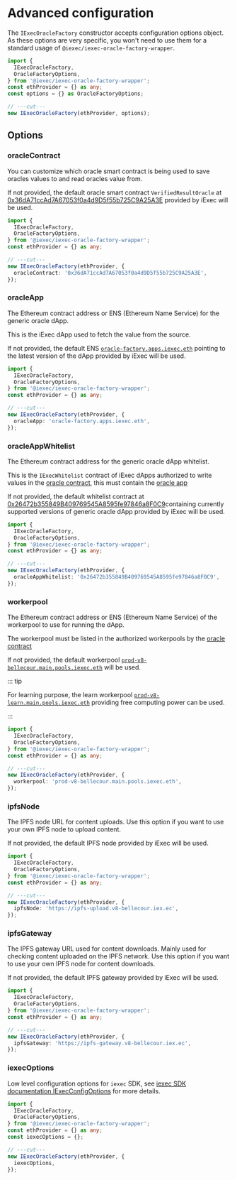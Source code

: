 # Advanced configuration

The `IExecOracleFactory` constructor accepts configuration options object. As
these options are very specific, you won't need to use them for a standard usage
of `@iexec/iexec-oracle-factory-wrapper`.

```ts twoslash
import {
  IExecOracleFactory,
  OracleFactoryOptions,
} from '@iexec/iexec-oracle-factory-wrapper';
const ethProvider = {} as any;
const options = {} as OracleFactoryOptions;

// ---cut---
new IExecOracleFactory(ethProvider, options);
```

## Options

### oracleContract

You can customize which oracle smart contract is being used to save oracles
values to and read oracles value from.

If not provided, the default oracle smart contract `VerifiedResultOracle` at
[0x36dA71ccAd7A67053f0a4d9D5f55b725C9A25A3E](https://blockscout-bellecour.iex.ec/address/0x36dA71ccAd7A67053f0a4d9D5f55b725C9A25A3E)
provided by iExec will be used.

```ts twoslash
import {
  IExecOracleFactory,
  OracleFactoryOptions,
} from '@iexec/iexec-oracle-factory-wrapper';
const ethProvider = {} as any;

// ---cut---
new IExecOracleFactory(ethProvider, {
  oracleContract: '0x36dA71ccAd7A67053f0a4d9D5f55b725C9A25A3E',
});
```

### oracleApp

The Ethereum contract address or ENS (Ethereum Name Service) for the generic
oracle dApp.

This is the iExec dApp used to fetch the value from the source.

If not provided, the default ENS
[`oracle-factory.apps.iexec.eth`](https://explorer.iex.ec/bellecour/search/oracle-factory.apps.iexec.eth)
pointing to the latest version of the dApp provided by iExec will be used.

```ts twoslash
import {
  IExecOracleFactory,
  OracleFactoryOptions,
} from '@iexec/iexec-oracle-factory-wrapper';
const ethProvider = {} as any;

// ---cut---
new IExecOracleFactory(ethProvider, {
  oracleApp: 'oracle-factory.apps.iexec.eth',
});
```

### oracleAppWhitelist

The Ethereum contract address for the generic oracle dApp whitelist.

This is the `IExecWhitelist` contract of iExec dApps authorized to write values
in the [oracle contract](#oraclecontract), this must contain the
[oracle app](#oracleapp)

If not provided, the default whitelist contract at
[0x26472b355849B409769545A8595fe97846a8F0C9](https://blockscout-bellecour.iex.ec/address/0x26472b355849B409769545A8595fe97846a8F0C9)containing
currently supported versions of generic oracle dApp provided by iExec will be
used.

```ts twoslash
import {
  IExecOracleFactory,
  OracleFactoryOptions,
} from '@iexec/iexec-oracle-factory-wrapper';
const ethProvider = {} as any;

// ---cut---
new IExecOracleFactory(ethProvider, {
  oracleAppWhitelist: '0x26472b355849B409769545A8595fe97846a8F0C9',
});
```

### workerpool

The Ethereum contract address or ENS (Ethereum Name Service) of the workerpool
to use for running the dApp.

The workerpool must be listed in the authorized workerpools by the
[oracle contract](#oraclecontract)

If not provided, the default workerpool
[`prod-v8-bellecour.main.pools.iexec.eth`](https://explorer.iex.ec/bellecour/search/prod-v8-bellecour.main.pools.iexec.eth)
will be used.

::: tip

For learning purpose, the learn workerpool
[`prod-v8-learn.main.pools.iexec.eth`](https://explorer.iex.ec/bellecour/search/prod-v8-learn.main.pools.iexec.eth)
providing free computing power can be used.

:::

```ts twoslash
import {
  IExecOracleFactory,
  OracleFactoryOptions,
} from '@iexec/iexec-oracle-factory-wrapper';
const ethProvider = {} as any;

// ---cut---
new IExecOracleFactory(ethProvider, {
  workerpool: 'prod-v8-bellecour.main.pools.iexec.eth',
});
```

### ipfsNode

The IPFS node URL for content uploads. Use this option if you want to use your
own IPFS node to upload content.

If not provided, the default IPFS node provided by iExec will be used.

```ts twoslash
import {
  IExecOracleFactory,
  OracleFactoryOptions,
} from '@iexec/iexec-oracle-factory-wrapper';
const ethProvider = {} as any;

// ---cut---
new IExecOracleFactory(ethProvider, {
  ipfsNode: 'https://ipfs-upload.v8-bellecour.iex.ec',
});
```

### ipfsGateway

The IPFS gateway URL used for content downloads. Mainly used for checking
content uploaded on the IPFS network. Use this option if you want to use your
own IPFS node for content downloads.

If not provided, the default IPFS gateway provided by iExec will be used.

```ts twoslash
import {
  IExecOracleFactory,
  OracleFactoryOptions,
} from '@iexec/iexec-oracle-factory-wrapper';
const ethProvider = {} as any;

// ---cut---
new IExecOracleFactory(ethProvider, {
  ipfsGateway: 'https://ipfs-gateway.v8-bellecour.iex.ec',
});
```

### iexecOptions

Low level configuration options for `iexec` SDK, see
[iexec SDK documentation IExecConfigOptions](https://github.com/iExecBlockchainComputing/iexec-sdk/blob/master/docs/interfaces/IExecConfigOptions.md)
for more details.

```ts twoslash
import {
  IExecOracleFactory,
  OracleFactoryOptions,
} from '@iexec/iexec-oracle-factory-wrapper';
const ethProvider = {} as any;
const iexecOptions = {};

// ---cut---
new IExecOracleFactory(ethProvider, {
  iexecOptions,
});
```
